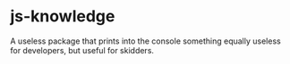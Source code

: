 # js-knowledge
A useless package that prints into the console something equally useless for developers, but useful for skidders.
